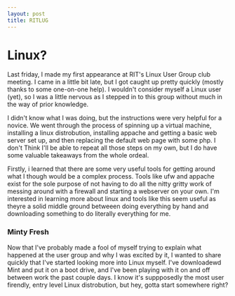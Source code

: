 ```yaml
---
layout: post
title: RITLUG
---
```

# Linux?

Last friday, I made my first appearance at RIT's Linux User Group club meeting. I came in a little bit late, but I got caught up pretty quickly (mostly thanks to some one-on-one help). I wouldn't consider myself a Linux user (yet), so I was a little nervous as I stepped in to this group without much in the way of prior knowledge. 

I didn't know what I was doing, but the instructions were very helpful for a novice. We went through the process of spinning up a virtual machine, installing a linux distrobution, installing appache and getting a basic web server set up, and then replacing the default web page with some php. I don't Think I'll be able to repeat all those steps on my own, but I do have some valuable takeaways from the whole ordeal.

Firstly, i learned that there are some very useful tools for getting around what I though would be a complex process. Tools like ufw and appache exist for the sole purpose of not having to do all the nitty gritty work of messing around with a firewall and starting a webserver on your own. I'm interested in learning more about linux and tools like this seem useful as theyre a solid middle ground betweeen doing everything by hand and downloading something to do literally everything for me.

### Minty Fresh
Now that I've probably made a fool of myself trying to explain what happened at the user group and why I was excited by it, I wanted to share quickly that I've started looking more into Linux myself. I've downloadewd Mint and put it on a boot drive, and I've been playing with it on and off between work the past couple days. I know it's suppposedly the most user firendly, entry level Linux distrobution, but hey, gotta start somewhere right?
